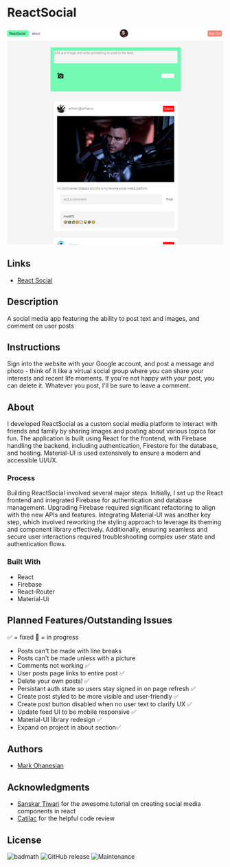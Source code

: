 # ReactSocial
![ReactSocial preview image](/public/react-social-preview.png)

## Links
* [React Social](https://social-media-app-mso.web.app/)

## Description
A social media app featuring the ability to post text and images, and comment on user posts

## Instructions
Sign into the website with your Google account, and post a message and photo - think of it like a virtual social group where you can share your interests and recent life moments. If you're not happy with your post, you can delete it. Whatever you post, I'll be sure to leave a comment.

## About
I developed ReactSocial as a custom social media platform to interact with friends and family by sharing images and posting about various topics for fun. The application is built using React for the frontend, with Firebase handling the backend, including authentication, Firestore for the database, and hosting. Material-UI is used extensively to ensure a modern and accessible UI/UX.

### Process
Building ReactSocial involved several major steps. Initially, I set up the React frontend and integrated Firebase for authentication and database management. Upgrading Firebase required significant refactoring to align with the new APIs and features. Integrating Material-UI was another key step, which involved reworking the styling approach to leverage its theming and component library effectively. Additionally, ensuring seamless and secure user interactions required troubleshooting complex user state and authentication flows.

### Built With
* React
* Firebase
* React-Router
* Material-Ui

## Planned Features/Outstanding Issues

✅ = fixed
🚧 = in progress

* Posts can't be made with line breaks
* Posts can't be made unless with a picture
* Comments not working ✅
* User posts page links to entire post ✅
* Delete your own posts! ✅
* Persistant auth state so users stay signed in on page refresh ✅
* Create post styled to be more visible and user-friendly ✅
* Create post button disabled when no user text to clarify UX ✅
* Update feed UI to be mobile responsive ✅
* Material-UI library redesign ✅
* Expand on project in about section✅

## Authors
* [Mark Ohanesian](https://github.com/markohanesian) 

## Acknowledgments
* [Sanskar Tiwari](https://www.youtube.com/channel/UCsPdgUIoOBTBI1UmulW1pdw) for the awesome tutorial on creating social media components in react
* [Catilac](https://gist.github.com/catilac) for the helpful code review

## License
![badmath](https://img.shields.io/github/languages/top/nielsenjared/badmath)
![GitHub release](https://img.shields.io/github/v/release/markohanesian/social-media-app)
![Maintenance](https://img.shields.io/badge/Maintained%3F-yes-green.svg)
